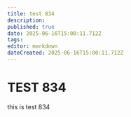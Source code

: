 ```yaml
---
title: test 834
description: 
published: true
date: 2025-06-16T15:00:11.712Z
tags: 
editor: markdown
dateCreated: 2025-06-16T15:00:11.712Z
---
```


# TEST 834
this is test 834
